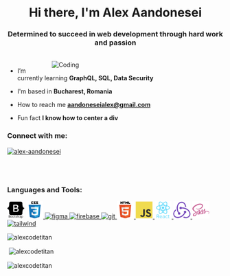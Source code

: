 <h1 align="center">Hi there, I'm Alex Aandonesei</h1>
<h3 align="center">Determined to succeed in web development through hard work and passion</h3>
<br/>
<img align="right" alt="Coding" width="400" src="https://cdn.dribbble.com/users/1019864/screenshots/3079099/media/9e5055da2ee6c899aab9403ceb7d0dc3.gif" />


- I’m currently learning **GraphQL, SQL, Data Security**

- I'm based in **Bucharest, Romania**

- How to reach me **aandoneseialex@gmail.com**

- Fun fact **I know how to center a div**

<h3 align="left">Connect with me:</h3>
<p align="left">
<a href="https://linkedin.com/in/alex-aandonesei" target="blank"><img align="center" src="https://raw.githubusercontent.com/rahuldkjain/github-profile-readme-generator/master/src/images/icons/Social/linked-in-alt.svg" alt="alex-aandonesei" height="30" width="40" /></a>
</p>

<br />
<br />

<h3 align="left">Languages and Tools:</h3>
<p align="left"> <img src="https://raw.githubusercontent.com/devicons/devicon/master/icons/bootstrap/bootstrap-plain-wordmark.svg" alt="bootstrap" width="40" height="40"/> </a> <a href="https://www.w3schools.com/css/" target="_blank" rel="noreferrer"> <img src="https://raw.githubusercontent.com/devicons/devicon/master/icons/css3/css3-original-wordmark.svg" alt="css3" width="40" height="40"/>  
</a> <a href="https://www.figma.com/" target="_blank" rel="noreferrer"> <img src="https://www.vectorlogo.zone/logos/figma/figma-icon.svg" alt="figma" width="40" height="40"/> </a> <a href="https://firebase.google.com/" target="_blank" rel="noreferrer"> <img src="https://www.vectorlogo.zone/logos/firebase/firebase-icon.svg" alt="firebase" width="40" height="40"/> </a> <a href="https://git-scm.com/" target="_blank" rel="noreferrer"> <img src="https://www.vectorlogo.zone/logos/git-scm/git-scm-icon.svg" alt="git" width="40" height="40"/> </a> <a href="https://www.w3.org/html/" target="_blank" rel="noreferrer"> <a href="https://getbootstrap.com" target="_blank" rel="noreferrer">  <img src="https://raw.githubusercontent.com/devicons/devicon/master/icons/html5/html5-original-wordmark.svg" alt="html5" width="40" height="40"/> </a> <a href="https://developer.mozilla.org/en-US/docs/Web/JavaScript" target="_blank" rel="noreferrer"> <img src="https://raw.githubusercontent.com/devicons/devicon/master/icons/javascript/javascript-original.svg" alt="javascript" width="40" height="40"/> </a> <a href="https://reactjs.org/" target="_blank" rel="noreferrer"> <img src="https://raw.githubusercontent.com/devicons/devicon/master/icons/react/react-original-wordmark.svg" alt="react" width="40" height="40"/> </a> <a href="https://redux.js.org" target="_blank" rel="noreferrer"> <img src="https://raw.githubusercontent.com/devicons/devicon/master/icons/redux/redux-original.svg" alt="redux" width="40" height="40"/> </a> <a href="https://sass-lang.com" target="_blank" rel="noreferrer"> <img src="https://raw.githubusercontent.com/devicons/devicon/master/icons/sass/sass-original.svg" alt="sass" width="40" height="40"/> </a> <a href="https://tailwindcss.com/" target="_blank" rel="noreferrer"> <img src="https://www.vectorlogo.zone/logos/tailwindcss/tailwindcss-icon.svg" alt="tailwind" width="40" height="40"/> </a> </p>

<p><img align="center" src="https://github-readme-stats.vercel.app/api/top-langs?username=alexcodetitan&show_icons=true&locale=en&layout=compact" alt="alexcodetitan" /></p>

<p>&nbsp;<img align="center" src="https://github-readme-stats.vercel.app/api?username=alexcodetitan&show_icons=true&locale=en" alt="alexcodetitan" /></p>

<p><img align="center" src="https://github-readme-streak-stats.herokuapp.com/?user=alexcodetitan&" alt="alexcodetitan" /></p>




